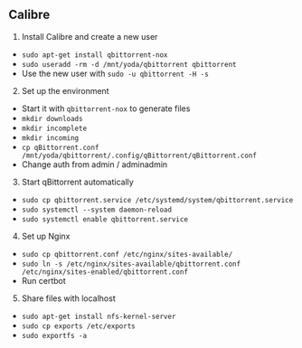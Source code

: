 ## Calibre

1. Install Calibre and create a new user
  * `sudo apt-get install qbittorrent-nox`
  * `sudo useradd -rm -d /mnt/yoda/qbittorrent qbittorrent`
  * Use the new user with `sudo -u qbittorrent -H -s`
2. Set up the environment
  * Start it with `qbittorrent-nox` to generate files
  * `mkdir downloads`
  * `mkdir incomplete`
  * `mkdir incoming`
  * `cp qBittorrent.conf /mnt/yoda/qbittorrent/.config/qBittorrent/qBittorrent.conf`
  * Change auth from admin / adminadmin
3. Start qBittorrent automatically
  * `sudo cp qbittorrent.service /etc/systemd/system/qbittorrent.service`
  * `sudo systemctl --system daemon-reload`
  * `sudo systemctl enable qbittorrent.service`
4. Set up Nginx
  * `sudo cp qbittorrent.conf /etc/nginx/sites-available/`
  * `sudo ln -s /etc/nginx/sites-available/qbittorrent.conf /etc/nginx/sites-enabled/qbittorrent.conf`
  * Run certbot
5. Share files with localhost
  * `sudo apt-get install nfs-kernel-server`
  * `sudo cp exports /etc/exports`
  * `sudo exportfs -a`
